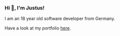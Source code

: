 ### Hi 👋, I'm Justus!

I am an 18 year old software developer from Germany.

Have a look at my portfolio [here](https://www.justix.dev).
